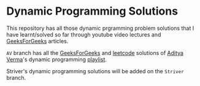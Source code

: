 # Dynamic Programming Solutions
This repository has all those dynamic prgramming problem solutions that I have learnt/solved so far through youtube video lectures and [GeeksForGeeks](https://www.geeksforgeeks.org/) articles.

`AV` branch has all the [GeeksForGeeks](https://www.geeksforgeeks.org/) and [leetcode](https://leetcode.com/) solutions of [Aditya Verma](https://www.youtube.com/@TheAdityaVerma)'s dynamic programming [playlist](https://www.youtube.com/playlist?list=PL_z_8CaSLPWekqhdCPmFohncHwz8TY2Go).

Striver's dynamic programming solutions will be added on the `Striver` branch.
